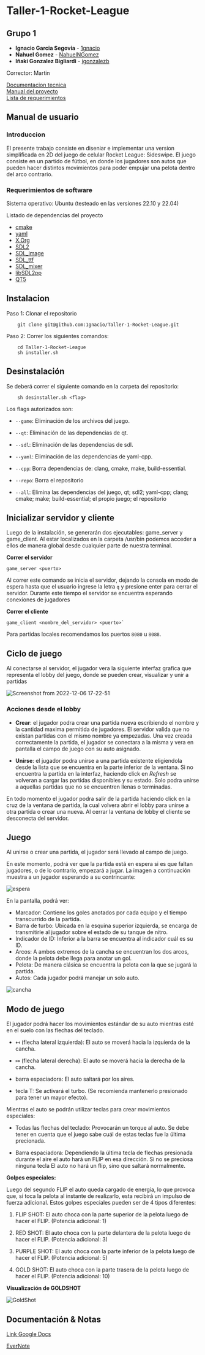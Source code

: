 # Taller-1-Rocket-League

## Grupo 1

* **Ignacio Garcia Segovia** - [1gnacio](https://github.com/1gnacio)
* **Nahuel Gomez** - [NahuelNGomez](https://github.com/NahuelNGomez)
* **Iñaki Gonzalez Bigliardi** - [igonzalezb](https://github.com/igonzalezb)

Corrector: Martin

[Documentacion tecnica](https://github.com/1gnacio/Taller-1-Rocket-League/blob/main/Documentaci%C3%B3n_tecnica.md)  
[Manual del proyecto](https://github.com/1gnacio/Taller-1-Rocket-League/blob/main/Manual_del_proyecto.md)  
[Lista de requerimientos](https://github.com/1gnacio/Taller-1-Rocket-League/blob/main/TODO.md)

## Manual de usuario

### Introduccion

El presente trabajo consiste en diseniar e implementar una version simplificada en 2D del juego de celular Rocket League: Sideswipe.
El juego consiste en un partido de fútbol, en donde los jugadores son autos que pueden hacer distintos movimientos para poder empujar una pelota dentro del arco contrario.

### Requerimientos de software

Sistema operativo: Ubuntu (testeado en las versiones 22.10 y 22.04)
  
Listado de dependencias del proyecto

- [cmake](https://cmake.org/)
- [yaml](https://yaml.org/)
- [X.Org](https://www.x.org/wiki/)
- [SDL2](https://github.com/libsdl-org/SDL)
- [SDL_image](https://github.com/libsdl-org/SDL_image)
- [SDL_ttf](https://github.com/libsdl-org/SDL_ttf)
- [SDL_mixer](https://github.com/libsdl-org/SDL_mixer)
- [libSDL2pp](https://github.com/libSDL2pp/libSDL2pp)
- [QT5](https://wiki.qt.io/Install_Qt_5_on_Ubuntu)


## Instalacion

Paso 1: Clonar el repositorio

```console
    git clone git@github.com:1gnacio/Taller-1-Rocket-League.git
```

Paso 2: Correr los siguientes comandos:

```console
    cd Taller-1-Rocket-League
    sh installer.sh
```

## Desinstalación 

Se deberá correr el siguiente comando en la carpeta del repositorio:

```
    sh desinstaller.sh <flag>
```
Los flags autorizados son:

- `--game`: Eliminación de los archivos del juego.

- `--qt`: Eliminación de las dependencias de qt.

- `--sdl`: Eliminación de las dependencias de sdl.

- `--yaml`: Eliminación de las dependencias de yaml-cpp.

- `--cpp`: Borra dependencias de: clang, cmake, make, build-essential.

- `--repo`: Borra el repositorio

- `--all`: Elimina las dependencias del juego, qt; sdl2; yaml-cpp; clang; cmake; make; build-essential; el propio juego; el repositorio 

## Inicializar servidor y cliente  

Luego de la instalación, se generarán dos ejecutables: game_server y game_client.
Al estar localizados en la carpeta /usr/bin podemos acceder a ellos de manera global
desde cualquier 
parte de nuestra terminal.

**Correr el servidor**  

```console
game_server <puerto>
```

Al correr este comando se inicia el servidor, dejando la consola en modo de espera hasta que el usuario ingrese la letra `q` y presione enter para cerrar el servidor. Durante este tiempo el servidor se encuentra esperando conexiones de jugadores  
  
**Correr el cliente**  

```console
game_client <nombre_del_servidor> <puerto>`
```

Para partidas locales recomendamos los puertos `8080` u `8088`.

## Ciclo de juego

Al conectarse al servidor, el jugador vera la siguiente interfaz grafica que representa el lobby del juego, donde se pueden crear, visualizar y unir a partidas

![Screenshot from 2022-12-06 17-22-51](https://user-images.githubusercontent.com/38591482/206015094-1a886fab-bf9b-49d2-86aa-21d00f4e5e9e.png)

### Acciones desde el lobby

* **Crear**: el jugador podra crear una partida nueva escribiendo el nombre y la cantidad maxima permitida de jugadores. El servidor valida que no existan partidas con el mismo nombre ya empezadas. Una vez creada correctamente la partida, el jugador se conectara a la misma y vera en pantalla el campo de juego con su auto asignado.

* **Unirse**: el jugador podra unirse a una partida existente eligiendola desde la lista que se encuentra en la parte inferior de la ventana. Si no encuentra la partida en la interfaz, haciendo click en _Refresh_ se volveran a cargar las partidas disponibles y su estado. Solo podra unirse a aquellas partidas que no se encuentren llenas o terminadas.




En todo momento el jugador podra salir de la partida haciendo click en la cruz de la ventana de partida, la cual volvera abrir el lobby para unirse a otra partida o crear una nueva. Al cerrar la ventana de lobby el cliente se desconecta del servidor.


## Juego

Al unirse o crear una partida, el jugador será llevado al campo de juego.

En este momento, podrá ver que la partida está en espera si es que faltan jugadores, o de lo contrario, empezará a jugar.
La imagen a continuación muestra a un jugador esperando a su contrincante:

![espera](data/Espera.png)

En la pantalla, podrá ver:

- Marcador: Contiene los goles anotados por cada equipo y el tiempo transcurrido de la partida.
- Barra de turbo: Ubicada en la esquina superior izquierda, se encarga de transmitirle al jugador sobre el estado de su
tanque de nitro.
- Indicador de ID: Inferior a la barra se encuentra al indicador cuál es su ID.
- Arcos: A ambos extremos de la cancha se encuentran los dos arcos, donde la pelota debe llega para anotar un gol.
- Pelota: De manera clásica se encuentra la pelota con la que se jugará la partida.
- Autos: Cada jugador podrá manejar un solo auto.

![cancha](data/canchaCompleta.png)

## Modo de juego

El jugador podrá hacer los movimientos estándar de su auto mientras esté en el suelo con las flechas del teclado.
-  ↤ (flecha lateral izquierda): El auto se moverá hacia la izquierda de la cancha.


-  ↦ (flecha lateral derecha): El auto se moverá hacia la derecha de la cancha.


- barra espaciadora: El auto saltará por los aires.


- tecla T: Se activará el turbo. (Se recomienda mantenerlo presionado para tener un mayor efecto).

Mientras el auto se podrán utilizar teclas para crear movimientos especiales:

- Todas las flechas del teclado: Provocarán un torque al auto. Se debe tener en cuenta que el juego sabe cuál de estas teclas fue la última precionada.


- Barra espaciadora: Dependiendo la última tecla de flechas presionada durante el aire el auto hará un FLIP en esa dirección. Si no se preciosa ninguna tecla
El auto no hará un flip, sino que saltará normalmente.


**Golpes especiales:**

Luego del segundo FLIP el auto queda cargado de energía, lo que provoca que, si toca la pelota al instante de realizarlo, esta recibirá
un impulso de fuerza adicional.
Estos golpes especiales pueden ser de 4 tipos diferentes:
1) FLIP SHOT: El auto choca con la parte superior de la pelota luego de hacer el FLIP. (Potencia adicional: 1)

2) RED SHOT: El auto choca con la parte delantera de la pelota luego de hacer el FLIP. (Potencia adicional: 3)

3) PURPLE SHOT: El auto choca con la parte inferior de la pelota luego de hacer el FLIP. (Potencia adicional: 5)

4) GOLD SHOT: El auto choca con la parte trasera de la pelota luego de hacer el FLIP. (Potencia adicional: 10)

**Visualización de GOLDSHOT**

![GoldShot](data/GoldShot.png)



## Documentación & Notas

[Link Google Docs](https://docs.google.com/document/d/1HAAGN4PyoHdXEmL62-MtdpeMkoSojueFdWUvSQ4e9Ag/edit?usp=sharing)

[EverNote](https://www.evernote.com/shard/s392/client/snv?noteGuid=1dd9e1ff-3bbe-c34f-33f0-5545271bdf81&noteKey=8f2645c4fdc094c5fc3e4e4d6d404fc8&sn=https%3A%2F%2Fwww.evernote.com%2Fshard%2Fs392%2Fsh%2F1dd9e1ff-3bbe-c34f-33f0-5545271bdf81%2F8f2645c4fdc094c5fc3e4e4d6d404fc8&title=TP1%2B-%2BAPUNTES)
